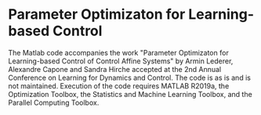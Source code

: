 # Parameter Optimizaton for Learning-based Control


The Matlab code accompanies the  work "Parameter Optimizaton for Learning-based Control of Control Affine Systems" by Armin Lederer, Alexandre Capone and Sandra Hirche accepted at the 2nd Annual Conference on Learning for Dynamics and Control. The code is as is and is not maintained. Execution of the code requires MATLAB R2019a, the Optimization Toolbox, the Statistics and Machine Learning Toolbox, and the Parallel Computing Toolbox.

